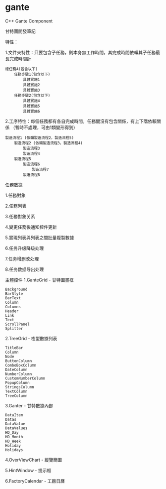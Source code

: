 gante
=====

C++ Gante Component

甘特圖開發筆記


特性：

1.文件夾特性：只要包含子任務，則本身無工作時間，其完成時間依賴其子任務最長完成時間計

    總任務A(包含以下)
        任務步驟1(包含以下)
            具體實施1
            具體實施2
            具體實施3
        任務步驟2(包含以下)
            具體實施4
            具體實施5
            具體實施6            


2.工序特性：每個任務都有各自完成時間，任務間沒有包含關係，有上下階依賴關係 （暫時不處理，可由1類變形得到）

    製造流程1 (依賴製造流程2，製造流程5)
        製造流程2 (依賴製造流程3，製造流程4)
            製造流程3
            製造流程4
        製造流程5
            製造流程6
                製造流程7    
            製造流程8


任務數據

1.任務對象

2.任務列表

3.任務對象关系

4.變更任務後通知控件更新

5.實現列表與列表之間批量複製數據

6.任务升级降级处理

7.任务增删改处理

8.任务数据导出处理


主體控件
1.GanteGrid - 甘特圖畫框

    Background
    BarStyle
    BarText
    Column
    Columns
    Header
    Link
    Text
    ScrollPanel
    Splitter
    
2.TreeGrid - 樹型數據列表

    TitleBar
    Column
    Node    
    ButtonColumn
    ComboBoxColumn
    DateColumn
    NumberColumn
    CustomNumberColumn
    PopupColumn
    StringsColumn
    TextColumn
    TreeColumn    
    
3.Ganter    -   甘特數據內部

    DataItem
    Datas
    DataValue
    DataValues
    HD_Day
    HD_Month
    HD_Week
    Holiday
    Holidays
    
4.OverViewChart  - 縱覽簡圖

5.HintWindow    - 提示框

6.FactoryCalendar   - 工廠日曆
    
    



